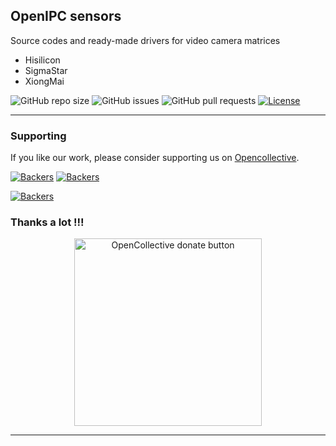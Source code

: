 ## OpenIPC sensors

Source codes and ready-made drivers for video camera matrices

* Hisilicon
* SigmaStar
* XiongMai

![GitHub repo size](https://img.shields.io/github/repo-size/OpenIPC/sensors)
![GitHub issues](https://img.shields.io/github/issues/OpenIPC/sensors)
![GitHub pull requests](https://img.shields.io/github/issues-pr/OpenIPC/sensors)
[![License](https://img.shields.io/github/license/OpenIPC/sensors)](https://opensource.org/licenses/MIT)

-----

### Supporting

If you like our work, please consider supporting us on [Opencollective](https://opencollective.com/openipc/contribute/backer-14335/checkout).

[![Backers](https://opencollective.com/openipc/tiers/backer/badge.svg?label=backer&color=brightgreen)](https://opencollective.com/openipc)
[![Backers](https://opencollective.com/openipc/tiers/badge.svg)](https://opencollective.com/openipc)

[![Backers](https://opencollective.com/openipc/tiers/backer.svg?avatarHeight=36)](https://opencollective.com/openipc#support)

### Thanks a lot !!!

<p align="center">
<a href="https://opencollective.com/openipc/contribute/backer-14335/checkout" target="_blank"><img src="https://opencollective.com/webpack/donate/button@2x.png?color=blue" width="300" alt="OpenCollective donate button" /></a>
</p>

-----
